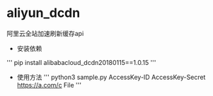 # aliyun_dcdn
阿里云全站加速刷新缓存api



* 安装依赖

'''
pip install alibabacloud_dcdn20180115==1.0.15
'''

* 使用方法
'''
python3 sample.py AccessKey-ID AccessKey-Secret  https://a.com/c  File
'''
